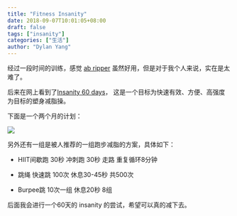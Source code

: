 ```yaml
---
title: "Fitness Insanity"
date: 2018-09-07T10:01:05+08:00
draft: false
tags: ["insanity"]
categories: ["生活"]
author: "Dylan Yang"
---
```


经过一段时间的训练，感觉 [ab ripper](post/ab-ripper-x) 虽然好用，但是对于我个人来说，实在是太难了。

后来在网上看到了[Insanity 60 days](https://www.hiyd.com/bb/523_1/)，
这是一个目标为快速有效、方便、高强度为目标的塑身减脂操。

下面是一个两个月的计划：

![](/images/insanity.jpg)

<!--more-->

另外还有一组是被人推荐的一组跑步减脂的方案，具体如下：

- HIIT间歇跑 30秒 冲刺跑 30秒 走路 重复循环8分钟

- 跳绳 快速跳 100次 休息30-45秒 共500次

- Burpee跳 10次一组 休息20秒 8组

后面我会进行一个60天的 insanity 的尝试，希望可以真的减下去。
